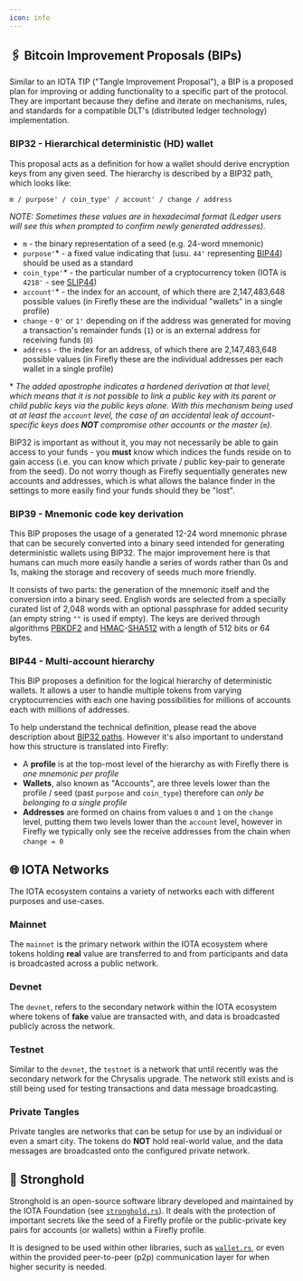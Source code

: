 ```yaml
---
icon: info
---
```


## 🖇️ Bitcoin Improvement Proposals (BIPs)

Similar to an IOTA TIP ("Tangle Improvement Proposal"), a BIP is a proposed plan for improving or adding functionality to a specific part of the protocol. They are important because they define and iterate on mechanisms, rules, and standards for a compatible DLT's (distributed ledger technology) implementation.

### BIP32 - Hierarchical deterministic (HD) wallet

This proposal acts as a definition for how a wallet should derive encryption keys from any given seed. The hierarchy is described by a BIP32 path, which looks like:
```
m / purpose' / coin_type' / account' / change / address
```

_NOTE: Sometimes these values are in hexadecimal format (Ledger users will see this when prompted to confirm newly generated addresses)._

- `m` - the binary representation of a seed (e.g. 24-word mnemonic)
- `purpose'`* - a fixed value indicating that (usu. `44'` representing [BIP44](#bip44---Multi-account-hierarchy)) should be used as a standard
- `coin_type'`* - the particular number of a cryptocurrency token (IOTA is `4218'` - see [SLIP44](https://github.com/satoshilabs/slips/blob/master/slip-0044.md#registered-coin-types))
- `account'`* - the index for an account, of which there are 2,147,483,648 possible values (in Firefly these are the individual "wallets" in a single profile)
- `change` - `0'` or `1'` depending on if the address was generated for moving a transaction's remainder funds (`1`) or is an external address for receiving funds (`0`)
- `address` - the index for an address, of which there are 2,147,483,648 possible values (in Firefly these are the individual addresses per each wallet in a single profile)

\* _The added apostrophe indicates a hardened derivation at that level, which means that it is not possible to link a public key with its parent or child public keys via the public keys alone. With this mechanism being used at at least the `account` level, the case of an accidental leak of account-specific keys does __NOT__ compromise other accounts or the master (`m`)._

BIP32 is important as without it, you may not necessarily be able to gain access to your funds - you __must__ know which indices the funds reside on to gain access (i.e. you can know which private / public key-pair to generate from the seed). Do not worry though as Firefly sequentially generates new accounts and addresses, which is what allows the balance finder in the settings to more easily find your funds should they be "lost".

### BIP39 - Mnemonic code key derivation

This BIP proposes the usage of a generated 12-24 word mnemonic phrase that can be securely converted into a binary seed intended for generating deterministic wallets using BIP32. The major improvement here is that humans can much more easily handle a series of words rather than 0s and 1s, making the storage and recovery of seeds much more friendly.

It consists of two parts: the generation of the mnemonic itself and the conversion into a binary seed. English words are selected from a specially curated list of 2,048 words with an optional passphrase for added security (an empty string `""` is used if empty). The keys are derived through algorithms [PBKDF2](https://en.wikipedia.org/wiki/PBKDF2) and [HMAC](https://en.wikipedia.org/wiki/HMAC)-[SHA512](https://en.wikipedia.org/wiki/SHA-2) with a length of 512 bits or 64 bytes.

### BIP44 - Multi-account hierarchy

This BIP proposes a definition for the logical hierarchy of deterministic wallets. It allows a user to handle multiple tokens from varying cryptocurrencies with each one having possibilities for millions of accounts each with millions of addresses.

To help understand the technical definition, please read the above description about [BIP32 paths](#bip32---hierarchical-deterministic-hd-wallet). However it's also important to understand how this structure is translated into Firefly:

- A __profile__ is at the top-most level of the hierarchy as with Firefly there is _one mnemonic per profile_
- __Wallets__, also known as "Accounts", are three levels lower than the profile / seed (past `purpose` and `coin_type`) therefore can _only be belonging to a single profile_
- __Addresses__ are formed on chains from values `0` and `1` on the `change` level, putting them two levels lower than the `account` level, however in Firefly we typically only see the receive addresses from the chain when `change = 0`

## 🌐 IOTA Networks 

The IOTA ecosystem contains a variety of networks each with different purposes and use-cases.

### Mainnet

The `mainnet` is the primary network within the IOTA ecosystem where tokens holding __real__ value are transferred to and from participants and data is broadcasted across a public network.

### Devnet

The `devnet`, refers to the secondary network within the IOTA ecosystem where tokens of __fake__ value are transacted with, and data is broadcasted publicly across the network.

### Testnet

Similar to the `devnet`, the `testnet` is a network that until recently was the secondary network for the Chrysalis upgrade. The network still exists and is still being used for testing transactions and data message broadcasting.

### Private Tangles

Private tangles are networks that can be setup for use by an individual or even a smart city. The tokens do __NOT__ hold real-world value, and the data messages are broadcasted onto the configured private network.

## 🔐 Stronghold 

Stronghold is an open-source software library developed and maintained by the IOTA Foundation (see [`stronghold.rs`](https://github.com/iotaledger/stronghold.rs)). It deals with the protection of important secrets like the seed of a Firefly profile or the public-private key pairs for accounts (or wallets) within a Firefly profile. 

It is designed to be used within other libraries, such as [`wallet.rs`](https://github.com/iotaledger/wallet.rs), or even within the provided  peer-to-peer (p2p) communication layer for when higher security is needed. 

